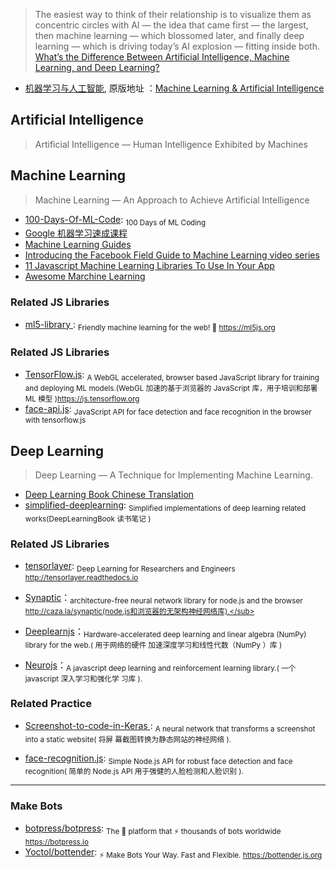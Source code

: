 > The easiest way to think of their relationship is to visualize them as
> concentric circles with AI — the idea that came first — the largest, then
> machine learning — which blossomed later, and finally deep learning — which is
> driving today’s AI explosion — fitting inside both.
> [What’s the Difference Between Artificial Intelligence, Machine Learning, and Deep Learning?](https://blogs.nvidia.com/blog/2016/07/29/whats-difference-artificial-intelligence-machine-learning-deep-learning-ai/)

* [机器学习与人工智能](https://www.bilibili.com/video/av20922906), 原版地址
  ：[Machine Learning & Artificial Intelligence](https://www.youtube.com/watch?v=z-EtmaFJieY)

## **Artificial Intelligence**

> Artificial Intelligence — Human Intelligence Exhibited by Machines

## **Machine Learning**

> Machine Learning — An Approach to Achieve Artificial Intelligence

* [100-Days-Of-ML-Code](https://github.com/Avik-Jain/100-Days-Of-ML-Code):
  <sub>100 Days of ML Coding</sub>
* [Google 机器学习速成课程](https://developers.google.com/machine-learning/crash-course/)
* [Machine Learning Guides](https://developers.google.com/machine-learning/guides/)
* [Introducing the Facebook Field Guide to Machine Learning video series](https://research.fb.com/the-facebook-field-guide-to-machine-learning-video-series/)
* [11 Javascript Machine Learning Libraries To Use In Your App](https://blog.bitsrc.io/11-javascript-machine-learning-libraries-to-use-in-your-app-c49772cca46c)
* [Awesome Marchine Learning](https://github.com/shenwei356/awesome/blob/master/machine-learning.md)

### Related JS Libraries

* [ml5-library ](https://github.com/ml5js/ml5-library): <sub>Friendly machine
  learning for the web! 🤖 https://ml5js.org</sub>

### Related JS Libraries

* [TensorFlow.js](https://github.com/tensorflow/tfjs): <sub>A WebGL accelerated,
  browser based JavaScript library for training and deploying ML models.(WebGL
  加速的基于浏览器的 JavaScript 库，用于培训和部署 ML 模型
  )https://js.tensorflow.org</sub>
* [face-api.js](https://github.com/justadudewhohacks/face-api.js):
  <sub>JavaScript API for face detection and face recognition in the browser
  with tensorflow.js</sub>

## **Deep Learning**

> Deep Learning — A Technique for Implementing Machine Learning.

* [Deep Learning Book Chinese Translation](https://github.com/exacity/deeplearningbook-chinese)
* [simplified-deeplearning](https://github.com/exacity/simplified-deeplearning):
  <sub>Simplified implementations of deep learning related
  works(DeepLearningBook 读书笔记 )</sub>

### Related JS Libraries

* [tensorlayer](https://github.com/tensorlayer/tensorlayer): <sub>Deep Learning
  for Researchers and Engineers http://tensorlayer.readthedocs.io</sub>

* [Synaptic](https://github.com/cazala/synaptic)：<sub>architecture-free neural
  network library for node.js and the browser
  http://caza.la/synaptic(node.js和浏览器的无架构神经网络库).</sub>

* [Deeplearnjs](https://github.com/PAIR-code/deeplearnjs)：<sub>Hardware-accelerated
  deep learning and linear algebra (NumPy) library for the web.( 用于网络的硬件
  加速深度学习和线性代数（NumPy ）库 )</sub>

* [Neurojs](https://github.com/janhuenermann/neurojs)：<sub>A javascript deep
  learning and reinforcement learning library.( 一个 javascript 深入学习和强化学
  习库 ).</sub>

### Related Practice

* [Screenshot-to-code-in-Keras ](https://github.com/emilwallner/Screenshot-to-code-in-Keras):
  <sub>A neural network that transforms a screenshot into a static website( 将屏
  幕截图转换为静态网站的神经网络 ).</sub>

* [face-recognition.js](https://github.com/justadudewhohacks/face-recognition.js):
  <sub>Simple Node.js API for robust face detection and face recognition( 简单的
  Node.js API 用于强健的人脸检测和人脸识别 ).</sub>

---

### Make Bots

* [botpress/botpress](https://github.com/botpress/botpress): <sub>The 🤖
  platform that ⚡ thousands of bots worldwide https://botpress.io</sub>
* [Yoctol/bottender](https://github.com/Yoctol/bottender): <sub>⚡️ Make Bots
  Your Way. Fast and Flexible. https://bottender.js.org</sub>
